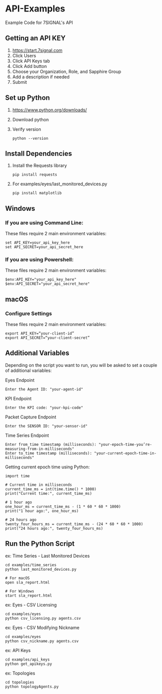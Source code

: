 # API-Examples
Example Code for 7SIGNAL's API

## Getting an API KEY
1. https://start.7signal.com
2. Click Users
3. Click API Keys tab 
4. Click Add button
5. Choose your Organization, Role, and Sapphire Group
6. Add a description if needed
7. Submit

## Set up Python
1. https://www.python.org/downloads/
2. Download python 
3. Verify version
   
    `python --version`

## Install Dependencies
1. Install the Requests library
    
    `pip install requests`

2. For examples/eyes/last_monitored_devices.py

    `pip install matplotlib`

## Windows
### If you are using Command Line:
These files require 2 main environment variables:

```
set API_KEY=your_api_key_here
set API_SECRET=your_api_secret_here
```
### If you are using Powershell:
These files require 2 main environment variables:

```
$env:API_KEY="your_api_key_here"
$env:API_SECRET="your_api_secret_here"
```

## macOS
### Configure Settings
These files require 2 main environment variables:

```
export API_KEY=“your-client-id”
export API_SECRET=“your-client-secret”
```

## Additional Variables
Depending on the script you want to run, you will be asked to set a couple of additional variables:

Eyes Endpoint

    Enter the Agent ID: "your-agent-id"
    

KPI Endpoint
    
    Enter the KPI code: "your-kpi-code"


Packet Capture Endpoint
    
    Enter the SENSOR ID: "your-sensor-id"


Time Series Endpoint
    
    Enter from_time timestamp (milliseconds): "your-epoch-time-you’re-measuring-from-in-milliseconds"
    Enter to_time timestamp (milliseconds): "your-current-epoch-time-in-milliseconds"


Getting current epoch time using Python:

    import time

    # Current time in milliseconds
    current_time_ms = int(time.time() * 1000)
    print("Current time:", current_time_ms)

    # 1 hour ago
    one_hour_ms = current_time_ms - (1 * 60 * 60 * 1000)
    print("1 hour ago:", one_hour_ms)

    # 24 hours ago
    twenty_four_hours_ms = current_time_ms - (24 * 60 * 60 * 1000)
    print("24 hours ago:", twenty_four_hours_ms)


## Run the Python Script
ex: Time Series - Last Monitored Devices

    
    cd examples/time_series
    python last_monitored_devices.py
    
    # For macOS
    open sla_report.html

    # For Windows
    start sla_report.html


ex: Eyes - CSV Licensing


    cd examples/eyes
    python csv_licensing.py agents.csv


ex: Eyes - CSV Modifying Nickname


    cd examples/eyes
    python csv_nickname.py agents.csv


ex: API Keys
    

    cd examples/api_keys
    python get_apikeys.py


ex: Topologies
    

    cd topologies
    python topologyAgents.py
